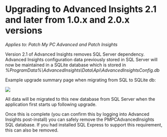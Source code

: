 # Upgrading to Advanced Insights 2.1 and later from 1.0.x and 2.0.x versions

_Applies to: Patch My PC Advanced and Patch Insights_

Version 2.1 of Advanced Insights removes SQL Server dependency. Advanced Insights configuration data previously stored in SQL Server will now be maintained in a SQLite database which is stored in _%ProgramData%\AdvancedInsights\Data\Api\AdvancedInsightsConfig.db_

Example upgrade summary page when migrating from SQL to SQLite db:

![](../../_images/image%20%28709%29.png%20"Upgrade%20summary%20page")

All data will be migrated to this new database from SQL Server when the application first starts up following upgrade.

Once this is complete (you can confirm this by logging into Advanced Insights post-install) you can safely remove the PMPCAdvancedInsights SQL database. If you had installed SQL Express to support this requirement, this can also be removed.

